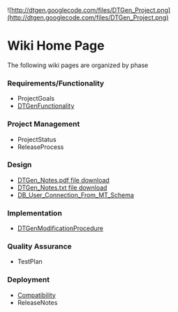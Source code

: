 ![http://dtgen.googlecode.com/files/DTGen_Project.png](http://dtgen.googlecode.com/files/DTGen_Project.png)

# Wiki Home Page #

The following wiki pages are organized by phase

### Requirements/Functionality ###

  * ProjectGoals
  * [DTGenFunctionality](http://code.google.com/p/dtgen/wiki/DTGenFunctionality)

### Project Management ###

  * ProjectStatus
  * ReleaseProcess

### Design ###

  * [DTGen\_Notes.pdf file download](https://dtgen.googlecode.com/svn/trunk/docs/DTGen_Notes.pdf)
  * [DTGen\_Notes.txt file download](https://dtgen.googlecode.com/svn/trunk/docs/DTGen_Notes.txt)
  * [DB\_User\_Connection\_From\_MT\_Schema](http://code.google.com/p/dtgen/wiki/DB_User_Connection_From_MT_Schema)

### Implementation ###

  * [DTGenModificationProcedure](http://code.google.com/p/dtgen/wiki/DTGenModificationProcedure)

### Quality Assurance ###

  * TestPlan

### Deployment ###

  * [Compatibility](http://code.google.com/p/dtgen/wiki/Compatibility)
  * ReleaseNotes